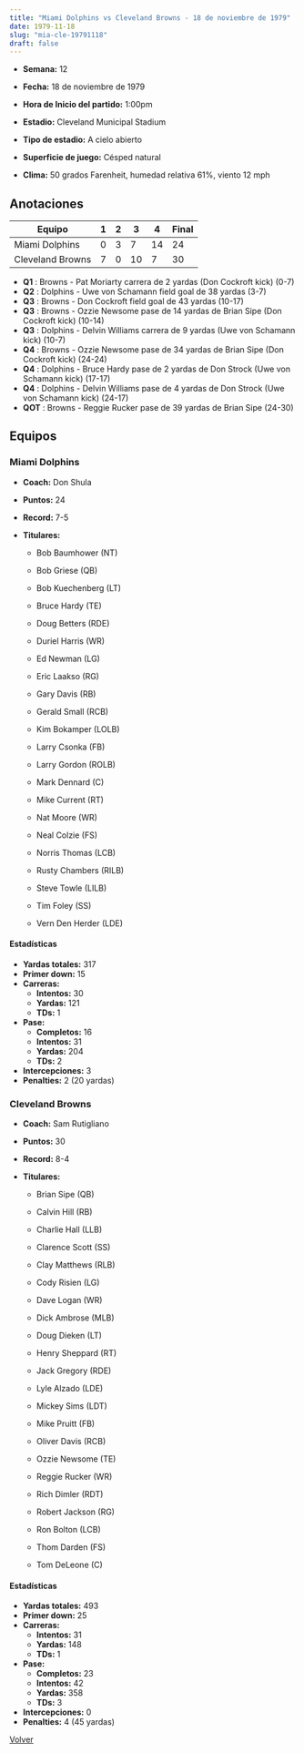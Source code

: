 ```yaml
---
title: "Miami Dolphins vs Cleveland Browns - 18 de noviembre de 1979"
date: 1979-11-18
slug: "mia-cle-19791118"
draft: false
---
```


* **Semana:** 12
* **Fecha:** 18 de noviembre de 1979

* **Hora de Inicio del partido:** 1:00pm
* **Estadio:** Cleveland Municipal Stadium
* **Tipo de estadio:** A cielo abierto
* **Superficie de juego:** Césped natural
* **Clima:** 50 grados Farenheit, humedad relativa 61%, viento 12 mph





## Anotaciones
| Equipo | 1 | 2 | 3 | 4 | Final |
|--------|---|---|---|---|-------|
| Miami Dolphins  | 0 | 3 | 7 | 14  | 24 |
| Cleveland Browns  | 7 | 0 | 10 | 7  | 30 |
* **Q1** : Browns - Pat Moriarty carrera de 2 yardas (Don Cockroft kick) (0-7)
* **Q2** : Dolphins - Uwe von Schamann field goal de 38 yardas (3-7)
* **Q3** : Browns - Don Cockroft field goal de 43 yardas (10-17)
* **Q3** : Browns - Ozzie Newsome pase de 14 yardas de Brian Sipe (Don Cockroft kick) (10-14)
* **Q3** : Dolphins - Delvin Williams carrera de 9 yardas (Uwe von Schamann kick) (10-7)
* **Q4** : Browns - Ozzie Newsome pase de 34 yardas de Brian Sipe (Don Cockroft kick) (24-24)
* **Q4** : Dolphins - Bruce Hardy pase de 2 yardas de Don Strock (Uwe von Schamann kick) (17-17)
* **Q4** : Dolphins - Delvin Williams pase de 4 yardas de Don Strock (Uwe von Schamann kick) (24-17)
* **QOT** : Browns - Reggie Rucker pase de 39 yardas de Brian Sipe (24-30)


## Equipos


### Miami Dolphins
* **Coach:** Don Shula
* **Puntos:** 24
* **Record:** 7-5
* **Titulares:** 

  * Bob Baumhower (NT) 

  * Bob Griese (QB) 

  * Bob Kuechenberg (LT) 

  * Bruce Hardy (TE) 

  * Doug Betters (RDE) 

  * Duriel Harris (WR) 

  * Ed Newman (LG) 

  * Eric Laakso (RG) 

  * Gary Davis (RB) 

  * Gerald Small (RCB) 

  * Kim Bokamper (LOLB) 

  * Larry Csonka (FB) 

  * Larry Gordon (ROLB) 

  * Mark Dennard (C) 

  * Mike Current (RT) 

  * Nat Moore (WR) 

  * Neal Colzie (FS) 

  * Norris Thomas (LCB) 

  * Rusty Chambers (RILB) 

  * Steve Towle (LILB) 

  * Tim Foley (SS) 

  * Vern Den Herder (LDE) 

#### Estadísticas
* **Yardas totales:** 317
* **Primer down:** 15
* **Carreras:**
  * **Intentos:** 30
  * **Yardas:** 121
  * **TDs:** 1
* **Pase:**
  * **Completos:** 16
  * **Intentos:** 31
  * **Yardas:** 204
  * **TDs:** 2
* **Intercepciones:** 3
* **Penalties:** 2 (20 yardas)

### Cleveland Browns
* **Coach:** Sam Rutigliano
* **Puntos:** 30
* **Record:** 8-4
* **Titulares:** 

  * Brian Sipe (QB) 

  * Calvin Hill (RB) 

  * Charlie Hall (LLB) 

  * Clarence Scott (SS) 

  * Clay Matthews (RLB) 

  * Cody Risien (LG) 

  * Dave Logan (WR) 

  * Dick Ambrose (MLB) 

  * Doug Dieken (LT) 

  * Henry Sheppard (RT) 

  * Jack Gregory (RDE) 

  * Lyle Alzado (LDE) 

  * Mickey Sims (LDT) 

  * Mike Pruitt (FB) 

  * Oliver Davis (RCB) 

  * Ozzie Newsome (TE) 

  * Reggie Rucker (WR) 

  * Rich Dimler (RDT) 

  * Robert Jackson (RG) 

  * Ron Bolton (LCB) 

  * Thom Darden (FS) 

  * Tom DeLeone (C) 

#### Estadísticas
* **Yardas totales:** 493
* **Primer down:** 25
* **Carreras:**
  * **Intentos:** 31
  * **Yardas:** 148
  * **TDs:** 1
* **Pase:**
  * **Completos:** 23
  * **Intentos:** 42
  * **Yardas:** 358
  * **TDs:** 3
* **Intercepciones:** 0
* **Penalties:** 4 (45 yardas)


[Volver](/historia/1979)
